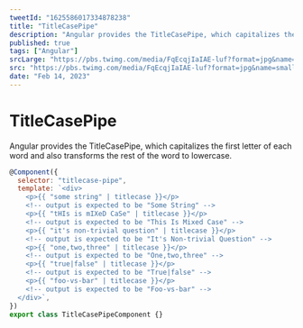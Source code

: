 ```yaml
---
tweetId: "1625586017334878238"
title: "TitleCasePipe"
description: "Angular provides the TitleCasePipe, which capitalizes the first letter of each word and also transforms the rest of the word to lowercase"
published: true
tags: ["Angular"]
srcLarge: "https://pbs.twimg.com/media/FqEcqjIaIAE-luf?format=jpg&name=large"
src: "https://pbs.twimg.com/media/FqEcqjIaIAE-luf?format=jpg&name=small"
date: "Feb 14, 2023"
---
```


# TitleCasePipe

Angular provides the TitleCasePipe, which capitalizes the first letter of each word and also transforms the rest of the word to lowercase.

```javascript
@Component({
  selector: "titlecase-pipe",
  template: `<div>
    <p>{{ "some string" | titlecase }}</p>
    <!-- output is expected to be "Some String" -->
    <p>{{ "tHIs is mIXeD CaSe" | titlecase }}</p>
    <!-- output is expected to be "This Is Mixed Case" -->
    <p>{{ "it's non-trivial question" | titlecase }}</p>
    <!-- output is expected to be "It's Non-trivial Question" -->
    <p>{{ "one,two,three" | titlecase }}</p>
    <!-- output is expected to be "One,two,three" -->
    <p>{{ "true|false" | titlecase }}</p>
    <!-- output is expected to be "True|false" -->
    <p>{{ "foo-vs-bar" | titlecase }}</p>
    <!-- output is expected to be "Foo-vs-bar" -->
  </div>`,
})
export class TitleCasePipeComponent {}
```

